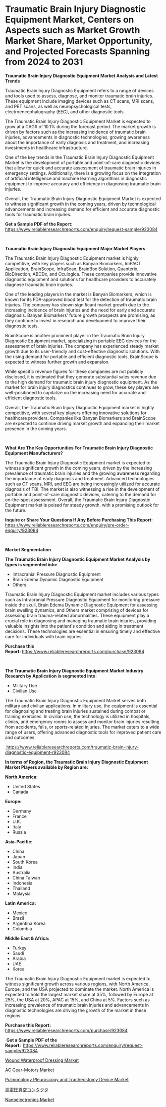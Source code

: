 <p><h1>Traumatic Brain Injury Diagnostic Equipment Market, Centers on Aspects such as Market Growth Market Share, Market Opportunity, and Projected Forecasts Spanning from 2024 to 2031</h1></p><p><strong>Traumatic Brain Injury Diagnostic Equipment Market Analysis and Latest Trends</strong></p>
<p><p>Traumatic Brain Injury Diagnostic Equipment refers to a range of devices and tools used to assess, diagnose, and monitor traumatic brain injuries. These equipment include imaging devices such as CT scans, MRI scans, and PET scans, as well as neuropsychological tests, electroencephalography (EEG), and other diagnostic tools.</p><p>The Traumatic Brain Injury Diagnostic Equipment Market is expected to grow at a CAGR of 10.1% during the forecast period. The market growth is driven by factors such as the increasing incidence of traumatic brain injuries, advancements in diagnostic technologies, growing awareness about the importance of early diagnosis and treatment, and increasing investments in healthcare infrastructure.</p><p>One of the key trends in the Traumatic Brain Injury Diagnostic Equipment Market is the development of portable and point-of-care diagnostic devices that allow for quick and accurate assessment of traumatic brain injuries in emergency settings. Additionally, there is a growing focus on the integration of artificial intelligence and machine learning algorithms in diagnostic equipment to improve accuracy and efficiency in diagnosing traumatic brain injuries.</p><p>Overall, the Traumatic Brain Injury Diagnostic Equipment Market is expected to witness significant growth in the coming years, driven by technological advancements and increasing demand for efficient and accurate diagnostic tools for traumatic brain injuries.</p></p>
<p><strong>Get a Sample PDF of the Report:&nbsp;</strong> <a href="https://www.reliableresearchreports.com/enquiry/request-sample/923084">https://www.reliableresearchreports.com/enquiry/request-sample/923084</a></p>
<p>&nbsp;</p>
<p><strong>Traumatic Brain Injury Diagnostic Equipment Major Market Players</strong></p>
<p><p>The Traumatic Brain Injury Diagnostic Equipment market is highly competitive, with key players such as Banyan Biomarkers, ImPACT Application, BrainScope, InfraScan, BrainBox Solution, Quanterix, BioDirection, ABCDx, and Oculogica. These companies provide innovative diagnostic equipment and solutions for healthcare providers to accurately diagnose traumatic brain injuries.</p><p>One of the leading players in the market is Banyan Biomarkers, which is known for its FDA-approved blood test for the detection of traumatic brain injuries. The company has shown significant market growth due to the increasing incidence of brain injuries and the need for early and accurate diagnosis. Banyan Biomarkers' future growth prospects are promising, as they continue to invest in research and development to improve their diagnostic tests.</p><p>BrainScope is another prominent player in the Traumatic Brain Injury Diagnostic Equipment market, specializing in portable EEG devices for the assessment of brain injuries. The company has experienced steady market growth due to its user-friendly and cost-effective diagnostic solutions. With the rising demand for portable and efficient diagnostic tools, BrainScope is expected to witness further growth and expansion.</p><p>While specific revenue figures for these companies are not publicly disclosed, it is estimated that they generate substantial sales revenue due to the high demand for traumatic brain injury diagnostic equipment. As the market for brain injury diagnostics continues to grow, these key players are well-positioned to capitalize on the increasing need for accurate and efficient diagnostic tools.</p><p>Overall, the Traumatic Brain Injury Diagnostic Equipment market is highly competitive, with several key players offering innovative solutions for healthcare providers. Companies like Banyan Biomarkers and BrainScope are expected to continue driving market growth and expanding their market presence in the coming years.</p></p>
<p>&nbsp;</p>
<p><strong>What Are The Key Opportunities For Traumatic Brain Injury Diagnostic Equipment Manufacturers?</strong></p>
<p><p>The Traumatic Brain Injury Diagnostic Equipment market is expected to witness significant growth in the coming years, driven by the increasing prevalence of traumatic brain injuries and the growing awareness regarding the importance of early diagnosis and treatment. Advanced technologies such as CT scans, MRI, and EEG are being increasingly utilized for accurate diagnosis of TBI. The market is also witnessing a rise in the development of portable and point-of-care diagnostic devices, catering to the demand for on-the-spot assessment. Overall, the Traumatic Brain Injury Diagnostic Equipment market is poised for steady growth, with a promising outlook for the future.</p></p>
<p><strong>Inquire or Share Your Questions If Any Before Purchasing This Report:</strong> <a href="https://www.reliableresearchreports.com/enquiry/pre-order-enquiry/923084">https://www.reliableresearchreports.com/enquiry/pre-order-enquiry/923084</a></p>
<p>&nbsp;</p>
<p><strong>Market Segmentation</strong></p>
<p><strong>The Traumatic Brain Injury Diagnostic Equipment Market Analysis by types is segmented into:</strong></p>
<p><ul><li>Intracranial Pressure Diagnostic Equipment</li><li>Brain Edema Dynamic Diagnostic Equipment</li><li>Others</li></ul></p>
<p><p>Traumatic Brain Injury Diagnostic Equipment market includes various types such as Intracranial Pressure Diagnostic Equipment for monitoring pressure inside the skull, Brain Edema Dynamic Diagnostic Equipment for assessing brain swelling dynamics, and Others market comprising of devices for assessing brain trauma-related abnormalities. These equipment play a crucial role in diagnosing and managing traumatic brain injuries, providing valuable insights into the patient's condition and aiding in treatment decisions. These technologies are essential in ensuring timely and effective care for individuals with brain injuries.</p></p>
<p><strong>Purchase this Report:&nbsp;</strong><a href="https://www.reliableresearchreports.com/purchase/923084">https://www.reliableresearchreports.com/purchase/923084</a></p>
<p>&nbsp;</p>
<p><strong>The Traumatic Brain Injury Diagnostic Equipment Market Industry Research by Application is segmented into:</strong></p>
<p><ul><li>Military Use</li><li>Civilian Use</li></ul></p>
<p><p>The Traumatic Brain Injury Diagnostic Equipment Market serves both military and civilian applications. In military use, the equipment is essential for diagnosing and treating brain injuries sustained during combat or training exercises. In civilian use, the technology is utilized in hospitals, clinics, and emergency rooms to assess and monitor brain injuries resulting from accidents, falls, or sports-related injuries. The market caters to a wide range of users, offering advanced diagnostic tools for improved patient care and outcomes.</p></p>
<p><a href="https://www.reliableresearchreports.com/traumatic-brain-injury-diagnostic-equipment-r923084">&nbsp;https://www.reliableresearchreports.com/traumatic-brain-injury-diagnostic-equipment-r923084</a></p>
<p><strong>In terms of Region, the Traumatic Brain Injury Diagnostic Equipment Market Players available by Region are:</strong></p>
<p>
    <p> <strong> North America: </strong>
        <ul>
            <li>United States</li>
            <li>Canada</li>
        </ul>
        </p> 
    <p> <strong> Europe: </strong>
        <ul>
            <li>Germany</li>
            <li>France</li>
            <li>U.K.</li>
            <li>Italy</li>
            <li>Russia</li>
        </ul>
        </p> 
    <p> <strong> Asia-Pacific: </strong>
        <ul>
            <li>China</li>
            <li>Japan</li>
            <li>South Korea</li>
            <li>India</li>
            <li>Australia</li>
            <li>China Taiwan</li>
            <li>Indonesia</li>
            <li>Thailand</li>
            <li>Malaysia</li>
        </ul>
        </p> 
    <p> <strong> Latin America: </strong>
        <ul>
            <li>Mexico</li>
            <li>Brazil</li>
            <li>Argentina Korea</li>
            <li>Colombia</li>
        </ul>
        </p> 
    <p> <strong> Middle East & Africa: </strong>
        <ul>
            <li>Turkey</li>
            <li>Saudi</li>
            <li>Arabia</li>
            <li>UAE</li>
            <li>Korea</li>
        </ul>
    </p>
    </p>
<p><p>The Traumatic Brain Injury Diagnostic Equipment market is expected to witness significant growth across various regions, with North America, Europe, and the USA projected to dominate the market. North America is expected to hold the largest market share at 35%, followed by Europe at 25%, the USA at 20%, APAC at 15%, and China at 5%. Factors such as increasing prevalence of traumatic brain injuries and advancements in diagnostic technologies are driving the growth of the market in these regions.</p></p>
<p><strong>Purchase this Report: </strong><a href="https://www.reliableresearchreports.com/purchase/923084">https://www.reliableresearchreports.com/purchase/923084</a></p>
<p>&nbsp;<strong>Get a Sample PDF of the Report:&nbsp;&nbsp;</strong><a href="https://www.reliableresearchreports.com/enquiry/request-sample/923084">https://www.reliableresearchreports.com/enquiry/request-sample/923084</a></p>
<p><strong></strong></p>
<p><p><a href="https://github.com/ChiragRp1/Market-Research-Report-List-5/blob/main/wound-waterproof-dressing-market.md">Wound Waterproof Dressing Market</a></p><p><a href="https://www.linkedin.com/pulse/global-ac-gear-motors-market-size-expected-experience-cagr-vfuee?trackingId=rvJqf0%2FhCHKNDUaYN6pMYQ%3D%3D">AC Gear-Motors Market</a></p><p><a href="https://github.com/rakibtthstu9900/Market-Research-Report-List-1/blob/main/pulmonology-pleuroscopy-and-tracheostomy-device-market.md">Pulmonology Pleuroscopy and Tracheostomy Device Market</a></p><p><a href="https://github.com/DanykaKilback/Market-Research-Report-List-1/blob/main/4735960175438.md">高電圧真空コンタクタ</a></p><p><a href="https://www.linkedin.com/pulse/insights-nanoelectronics-market-players-size-geographical-regions-8rhye?trackingId=bKzT2CregSpJ%2FtZD1NE9fA%3D%3D">Nanoelectronics Market</a></p></p>